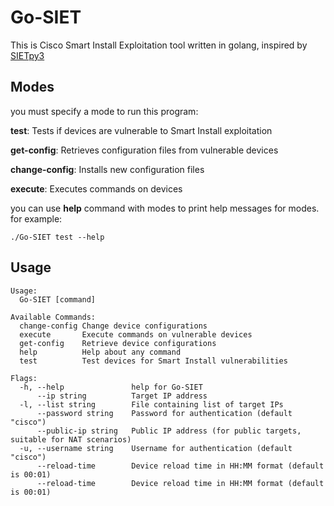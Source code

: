 # Go-SIET

This is Cisco Smart Install Exploitation tool written in golang, inspired by [SIETpy3](https://github.com/Sab0tag3d/SIETpy3)

## Modes
you must specify a mode to run this program:

**test**:  Tests if devices are vulnerable to Smart Install exploitation

**get-config**: Retrieves configuration files from vulnerable devices

**change-config**: Installs new configuration files

**execute**: Executes commands on devices

you can use **help** command with modes to print help messages for modes. for example:
```
./Go-SIET test --help
```

## Usage
```
Usage:
  Go-SIET [command]

Available Commands:
  change-config Change device configurations
  execute       Execute commands on vulnerable devices
  get-config    Retrieve device configurations
  help          Help about any command
  test          Test devices for Smart Install vulnerabilities

Flags:
  -h, --help               help for Go-SIET
      --ip string          Target IP address
  -l, --list string        File containing list of target IPs
      --password string    Password for authentication (default "cisco")
      --public-ip string   Public IP address (for public targets, suitable for NAT scenarios)
  -u, --username string    Username for authentication (default "cisco")
      --reload-time        Device reload time in HH:MM format (default is 00:01)
      --reload-time        Device reload time in HH:MM format (default is 00:01)

```
